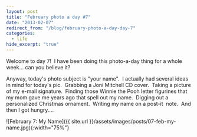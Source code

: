```yaml
---
layout: post
title: "February photo a day #7"
date: "2013-02-07"
redirect_from: "/blog/february-photo-a-day-day-7"
categories:
  - life
hide_excerpt: "true"
---
```


Welcome to day 7!  I have been doing this photo-a-day thing for a whole week... can you believe it?

Anyway, today's photo subject is "your name".  I actually had several ideas in mind for today's pic.  Grabbing a Joni Mitchell CD cover.  Taking a picture of my e-mail signature.  Finding those Winnie the Pooh letter figurines that my mom gave me years ago that spell out my name.  Digging out a personalized Christmas ornament.  Writing my name on a post-it  note.  And then I got hungry....

![February 7: My Name]({{ site.url }}/assets/images/posts/07-feb-my-name.jpg){:width="75%"}
